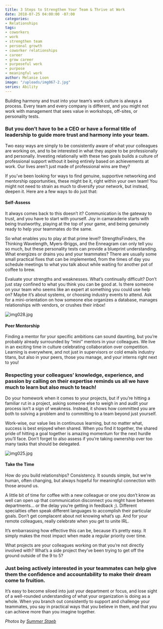 ```yaml
---
title: 3 Steps to Strengthen Your Team & Thrive at Work
date: 2018-07-25 04:00:00 -07:00
categories:
- Relationships
tags:
- coworkers
- work
- strengthen team
- personal growth
- coworker relationships
- career
- grow career
- purposeful work
- purpose
- meaningful work
author: Melanie Loon
image: "/uploads/img067-2.jpg"
series: Ability
---
```


Building harmony and trust into your team’s work culture is always a process. Every team and every company is different, and you might not work with management that sees value in workshops, off-sites, or personality tests.

### But you don’t have to be a CEO or have a formal title of leadership to guide more trust and harmony into your team.

Two easy ways are simply to be consistently aware of what your colleagues are working on, and to be interested in what they aspire to be professionally and personally. Investing relationally with these two goals builds a culture of professional support without it being entirely based on achievements at work. Our lives aren’t just made of professional wins are they?

If you’ve been looking for ways to find genuine, supportive networking and mentorship opportunities, these might be it, right within your own team! You might not need to strain as much to diversify your network, but instead, deepen it. Here are a few ways to do just that:

#### Self-Assess

It always comes back to this doesn’t it? Communication is the gateway to trust, and you have to start with yourself. Joy in camaraderie starts with being trustworthy, playing at the top of your game, and being genuinely ready to help your teammates do the same.

So what enables you to play at that prime level? StrengthsFinders, the Thinking Wavelength, Myers-Briggs, and the Enneagram can only tell you so much, but these personality tests can provide a blueprint understanding. What energizes or drains you and your teammates? There are usually some small practical fixes that can be implemented, from the times of day you schedule meetings to what you talk about while waiting for another pot of coffee to brew.

Evaluate your strengths and weaknesses. What’s continually difficult? Don’t just stay confined to what you think you can be good at. Is there someone on your team who seems like an expert at something you could use help on? Maybe it’s about systems, or choosing industry events to attend. Ask for a mini-orientation on how someone else organizes a database, manages relationships with vendors, or crushes their inbox!

![img028.jpg](/uploads/img028.jpg)

#### Peer Mentorship

Finding a mentor for your specific ambitions can sound daunting, but you’re probably already surrounded by “mini” mentors in your colleagues. We live in an exciting time in culture celebrating collaboration over competition. Learning is everywhere, and not just in supervisors or cold emails industry titans, but also in your peers, those you manage, and your interns right next to you!

### Respecting your colleagues’ knowledge, experience, and passion by calling on their expertise reminds us all we have much to learn but also much to teach!

Do your homework when it comes to your projects, but if you’re hitting a familiar rut in a project, asking someone else to weigh in and audit your process isn’t a sign of weakness. Instead, it shows how committed you are both to solving a problem and to committing to a team beyond just yourself.

Work-wise, our value lies in continuous learning, but no matter what, success is best enjoyed when shared. When you find it together, the shared pride of hitting a goal together is amazing momentum for the next hurdle you’ll face. Don’t forget to also assess if you’re taking ownership over too many tasks that should be delegated.

![img025.jpg](/uploads/img025.jpg)

#### Take the Time

How do you build relationships? Consistency. It sounds simple, but we’re human, often changing, but always hopeful for meaningful connection with those around us.

A little bit of time for coffee with a new colleague or one you don’t know as well can open up that communication disconnect you might have between departments… or the delay you’re getting in feedback ;). Different specialties often speak different languages to accomplish their particular goals. Don’t get complacent about not knowing what’s up. And for your remote colleagues, really celebrate when you get to unite IRL.

It’s embarrassing how effective this can be, because it’s pretty easy. It simply makes the most impact when made a regular priority over time.

What projects are your colleagues working on that you’re not directly involved with? What’s a side project they’ve been trying to get off the ground outside of the 9 to 5? 

### Just being actively interested in your teammates can help give them the confidence and accountability to make their dream come to fruition.

It’s easy to become siloed into just your department or focus, and lose sight of a well-rounded understanding of what your organization is doing as a whole. When you branch out consistently to support and challenge your teammates, you say in practical ways that you believe in them, and that you can achieve more than you imagine together.

_Photos by [Summer Staeb](https://www.summerstaeb.com/)_